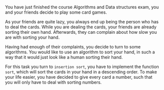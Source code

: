 You have just finished the course Algorithms and Data structures exam, you and your friends decide to play some card games.

As your friends are quite lazy, you always end up being the person who has to deal the cards. While you are dealing the cards, your friends are already sorting their own hand. Afterwards, they can complain about how slow you are with sorting your hand.

Having had enough of their complaints, you decide to turn to some algorithms. You would like to use an algorithm to sort your hand, in such a way that it would just look like a human sorting their hand.

For this task you turn to `insertion sort`, you have to implement the function `sort`, which will sort the cards in your hand in a descending order. To make your life easier, you have decided to give every card a number, such that you will only have to deal with sorting numbers.